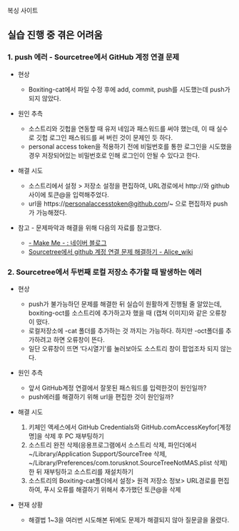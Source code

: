 복싱 사이트

## 실습 진행 중 겪은 어려움
### 1. push 에러 - Sourcetree에서 GitHub 계정 연결 문제 
  * 현상
    *  Boxiting-cat에서 파일 수정 후에 add, commit, push를 시도했는데 push가 되지 않았다. 
  * 원인 추측
    * 소스트리와 깃헙을 연동할 때 유저 네임과 패스워드를 써야 했는데, 이 때 실수로 깃헙 로그인 패스워드를 써 버린 것이 문제인 듯 하다.
    * personal access token을 적용하기 전에 비밀번호를 통한 로그인을 시도했을 경우 저장되어있는 비밀번호로 인해 로그인이 안될 수 있다고 한다. 
  * 해결 시도
    * 소스트리에서 설정 > 저장소 설정을 편집하여, URL경로에서 http://와 github 사이에 토큰@을 입력해주었다.
    * url을 https://personalaccesstoken@github.com/~ 으로 편집하자 push가 가능해졌다. 
    
    
    
  * 참고 - 문제파악과 해결을 위해 다음의 자료를 참고했다.
    * [- Make Me - : 네이버 블로그](https://blog.naver.com/greatperson21/222481333164)
    * [Sourcetree에서 github 계정 연결 문제 해결하기 - Alice_wiki](https://aliceleeme.github.io/develop/Sourcetree-login-error-on-mac/)

### 2. Sourcetree에서 두번째 로컬 저장소 추가할 때 발생하는 에러
  * 현상
    * push가 불가능하던 문제를 해결한 뒤 실습이 원활하게 진행될 줄 알았는데, boxiting-oct를 소스트리에 추가하고자 했을 때 (캡쳐 이미지)와 같은 오류창이 떴다.
    * 로컬저장소에 -cat 폴더를 추가하는 것 까지는 가능하다. 하지만 -oct폴더를 추가하려고 하면 오류창이 뜬다.
    * 일단 오류창이 뜨면 ‘다시열기'를 눌러보아도 소스트리 창이 팝업조차 되지 않는다. 
  * 원인 추측
    * 앞서 GitHub계정 연결에서 잘못된 패스워드를 입력한것이 원인일까?
    * push에러를 해결하기 위해 url을 편집한 것이 원인일까?  
  
  * 해결 시도
    1. 키체인 액세스에서 GitHub Credentials와 GitHub.comAccessKeyfor[계정명]을 삭제 후 PC 재부팅하기 
    2. 소스트리 완전 삭제(응용프로그램에서 소스트리 삭제, 파인더에서 ~/Library/Application Support/SourceTree 삭제, ~/Library/Preferences/com.torusknot.SourceTreeNotMAS.plist 삭제)한 뒤 재부팅하고 소스트리를 재설치하기
    3. 소스트리의 Boxiting-cat폴더에서 설정> 원격 저장소 정보> URL경로를 편집하여, 푸시 오류를 해결하기 위해서 추가했던 토큰@을 삭제
    
  * 현재 상황
    * 해결법 1~3을 여러번 시도해본 뒤에도 문제가 해결되지 않아 질문글을 올렸다.  
   
